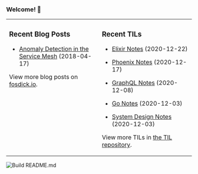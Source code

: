 ### Welcome! 👋
<!--
- 🔭 I’m currently working on ...
- 🌱 I’m currently learning ...
- 👯 I’m looking to collaborate on ...
- 🤔 I’m looking for help with ...
- 💬 Ask me about ...
- 📫 How to reach me: ...
- 😄 Pronouns: ...
- ⚡ Fun fact: ...
-->

<table>
<tr>
<td valign="top" width="50%">

### Recent Blog Posts
<!-- Blog entries start -->
- [Anomaly Detection in the Service Mesh](https://www.fosdick.io/2018/04/17/anomaly-detection-in-the-service-mesh.html) (2018-04-17)
<!-- Blog entries end -->
View more blog posts on [fosdick.io](https://www.fosdick.io/).

</td>

<td valign="top" width="50%">

### Recent TILs
<!-- TILs start -->
- [Elixir Notes](https://github.com/fosdickio/til/blob/main/elixir/elixir-notes.md) (2020-12-22)

- [Phoenix Notes](https://github.com/fosdickio/til/blob/main/elixir/phoenix-notes.md) (2020-12-17)

- [GraphQL Notes](https://github.com/fosdickio/til/blob/main/graphql/graphql-notes.md) (2020-12-08)

- [Go Notes](https://github.com/fosdickio/til/blob/main/go/go-notes.md) (2020-12-03)

- [System Design Notes](https://github.com/fosdickio/til/blob/main/system-design/system-design-notes.md) (2020-12-03)
<!-- TILs end -->
View more TILs in [the TIL repository](https://github.com/fosdickio/til).

</td>
</tr>
</table>

![Build README.md](https://github.com/fosdickio/fosdickio/workflows/Build%20README.md/badge.svg)
